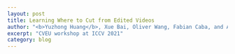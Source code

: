 ```yaml
---
layout: post
title: Learning Where to Cut from Edited Videos
author: "<b>Yuzhong Huang</b>, Xue Bai, Oliver Wang, Fabian Caba, and Aseem Agarwala"
excerpt: "CVEU workshop at ICCV 2021"
category: blog
---
```

 <script type="text/javascript">
         window.location.href = "https://yuzhonghuang.org/VideoTrim/"
 </script>